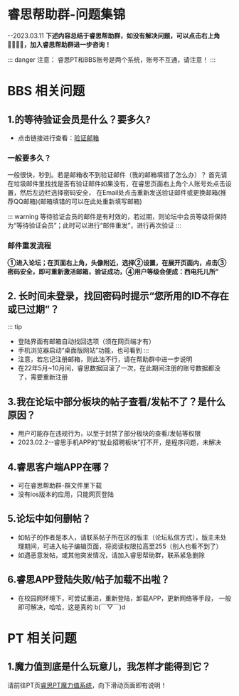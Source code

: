 # 睿思帮助群-问题集锦
--2023.03.11
__下述内容总结于睿思帮助群，如没有解决问题，可以点击右上角👨‍👨‍👦‍👦，加入睿思帮助群进一步咨询！__

::: danger 注意：
睿思PT和BBS账号是两个系统，账号不互通，请注意！
:::  

# BBS 相关问题
## 1.的等待验证会员是什么？要多久?
* 点击链接进行查看：[验证邮箱](./register.md#_3%E9%82%AE%E7%AE%B1%E9%AA%8C%E8%AF%81)


### 一般要多久？
 一般很快，秒到。若是邮箱收不到验证邮件（我的邮箱填错了怎么办）？
首先请在垃圾邮件里找找是否有验证邮件如果没有，在睿思页面右上角个人账号处点击设置，然后左边栏选择密码安全， 在Email处点击重新发送验证邮件或更换邮箱(推荐QQ邮箱)(邮箱填错的可以在此处重新填写邮箱)

::: warning 等待验证会员的邮件是有时效的，若过期，则论坛中会员等级将保持为“等待验证会员”；此时可以进行“邮件重发”，进行再次验证
:::
### 邮件重发流程
__①进入论坛；在页面右上角，头像附近，选择②设置，在展开页面内，点击③密码安全，即可重新激活邮箱，验证成功，④用户等级会便成：西电托儿所”__

## 2. 长时间未登录，找回密码时提示“您所用的ID不存在或已过期”？
::: tip 
* 登陆界面有邮箱自动找回选项（须在网页端才有）
* 手机浏览器启动“桌面版网站”功能，也可看到
:::
* 注意，若忘记注册邮箱，则此法不行，请在帮助群中进一步说明
* 在22年5月~10月间，睿思数据回滚了一次，在此期间注册的账号数据都没了，需要重新注册

## 3.我在论坛中部分板块的帖子查看/发帖不了？是什么原因？
* 用户可能存在违规行为，以至于封禁了部分板块的查看/发帖等权限
* 2023.02.2--睿思手机APP的“就业招聘板块”打不开，是程序问题，未解决

## 4.睿思客户端APP在哪？
* 可在睿思帮助群-群文件里下载
* 没有ios版本的应用，只能网页登陆

## 5.论坛中如何删帖？

* 如帖子的作者是本人，请联系帖子所在区的版主（论坛私信方式），版主未处理期间，可进入帖子编辑页面，将阅读权限拉高至255（别人也看不到了）
* 如遇恶意发帖，或其他突发情况，请加入睿思帮助群，联系紧急删除

## 6.睿思APP登陆失败/帖子加载不出啦？

* 在校园网环境下，可尝试重进，重新登陆，卸载APP，更新网络等手段，
一般即可解决，哈哈，这是真的 b(￣▽￣)d





# PT 相关问题

## 1.魔力值到底是什么玩意儿，我怎样才能得到它？
请前往PT页[睿思PT魔力值系统](https://resource.xidian.edu.cn/mybonus.php)，向下滑动页面即有说明！
